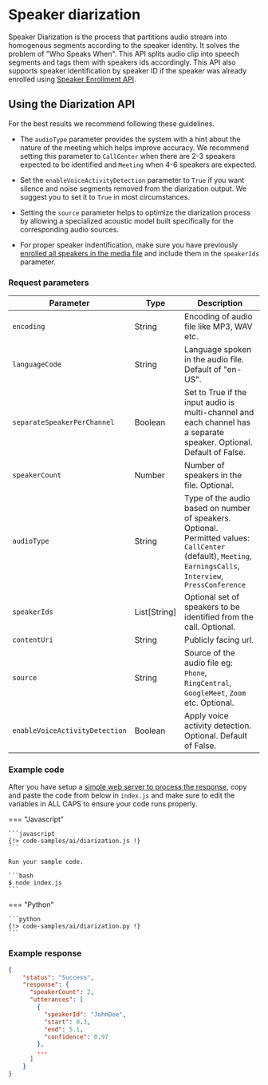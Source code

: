 # Speaker diarization

Speaker Diarization is the process that partitions audio stream into homogenous segments according to the speaker identity. It solves the problem of "Who Speaks When". This API splits audio clip into speech segments and tags them with speakers ids accordingly. This API also supports speaker identification by speaker ID if the speaker was already enrolled using [Speaker Enrollment API](speaker-enrollment.md).

## Using the Diarization API

For the best results we recommend following these guidelines. 

* The `audioType` parameter provides the system with a hint about the nature of the meeting which helps improve accuracy. We recommend setting this parameter to `CallCenter` when there are 2-3 speakers expected to be identified and `Meeting` when 4-6 speakers are expected.

* Set the `enableVoiceActivityDetection` parameter to `True` if you want silence and noise segments removed from the diarization output. We suggest you to set it to `True` in most circumstances. 

* Setting the `source` parameter helps to optimize the diarization process by allowing a specialized acoustic model built specifically for the corresponding audio sources. 

* For proper speaker indentification, make sure you have previously [enrolled all speakers in the media file](speaker-enrollment.md) and include them in the `speakerIds` parameter.

### Request parameters

| Parameter      | Type   | Description                                              |
| -------------- | ------ | -------------------------------------------------------- |
| `encoding`     | String | Encoding of audio file like MP3, WAV etc.                |
| `languageCode` | String | Language spoken in the audio file. Default of "en-US". |
| `separateSpeakerPerChannel` | Boolean | Set to True if the input audio is multi-channel and each channel has a separate speaker. Optional. Default of False. |
| `speakerCount` | Number | Number of speakers in the file. Optional.         |
| `audioType`    | String | Type of the audio based on number of speakers. Optional. Permitted values: `CallCenter` (default), `Meeting`, `EarningsCalls`, `Interview`, `PressConference` |
| `speakerIds`   | List[String] | Optional set of speakers to be identified from the call. Optional. |
| `contentUri`          | String | Publicly facing url. |
| `source`       | String | Source of the audio file eg: `Phone`, `RingCentral`, `GoogleMeet`, `Zoom` etc. Optional. |
| `enableVoiceActivityDetection`  | Boolean | Apply voice activity detection. Optional. Default of False. |


### Example code

After you have setup a [simple web server to process the response](asynchronous-responses.md), copy and paste the code from below in `index.js` and make sure to edit the variables in ALL CAPS to ensure your code runs properly. 

=== "Javascript"

    ```javascript
    {!> code-samples/ai/diarization.js !}
    ```

    Run your sample code.

    ```bash
    $ node index.js
    ```

=== "Python"

    ```python
    {!> code-samples/ai/diarization.py !}	
    ```

### Example response

```json
{
    "status": "Success",
    "response": {
      "speakerCount": 2,
      "utterances": [
        {
          "speakerId": "JohnDoe",
          "start": 0.3,
          "end": 5.1,
          "confidence": 0.97
        },
        ...
      ] 
    }
}
```


